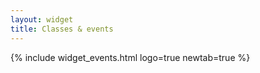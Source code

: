 ```yaml
---
layout: widget
title: Classes & events
---
```


{% include widget_events.html logo=true newtab=true %}
